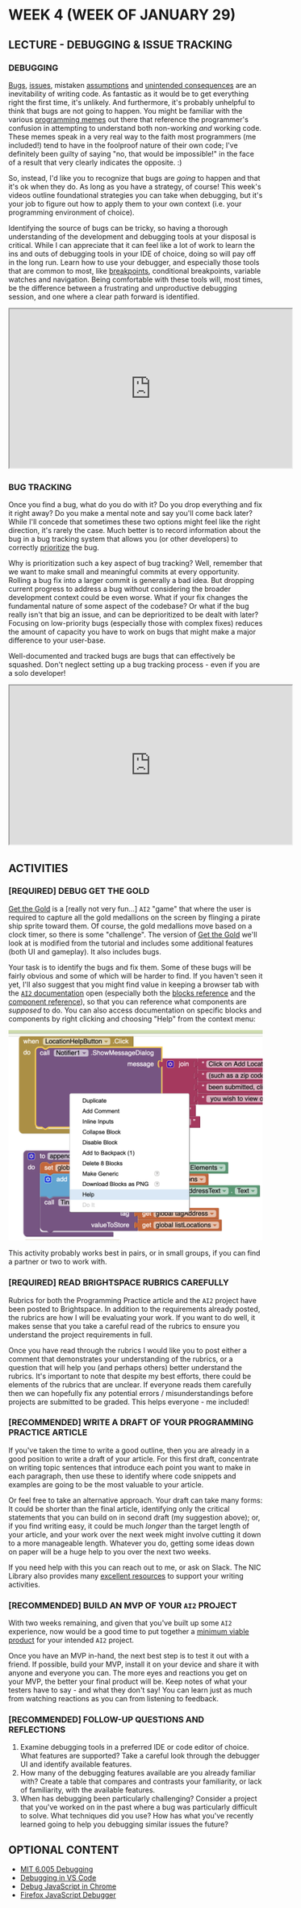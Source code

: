 # WEEK 4 (WEEK OF JANUARY 29)
## LECTURE - DEBUGGING & ISSUE TRACKING

### DEBUGGING
[Bugs](https://en.wikipedia.org/wiki/Software_bug), [issues](https://en.wikipedia.org/wiki/Software_project_management#Issue), mistaken [assumptions](https://en.wikipedia.org/wiki/Tacit_assumption) and [unintended consequences](https://en.wikipedia.org/wiki/Unintended_consequences) are an inevitability of writing code. As fantastic as it would be to get everything right the first time, it's unlikely. And furthermore, it's probably unhelpful to think that bugs are not going to happen. You might be familiar with the various [programming memes](https://duckduckgo.com/?q=programmer+debugging+meme&t=ffab&iar=images&iax=images&ia=images) out there that reference the programmer's confusion in attempting to understand both non-working _and_ working code. These memes speak in a very real way to the faith most programmers (me included!) tend to have in the foolproof nature of their own code; I've definitely been guilty of saying "no, that would be impossible!" in the face of a result that very clearly indicates the opposite. :)  

 So, instead, I'd like you to recognize that bugs are _going_ to happen and that it's ok when they do. As long as you have a strategy, of course! This week's videos outline foundational strategies you can take when debugging, but it's your job to figure out how to apply them to your own context (i.e. your programming environment of choice). 

Identifying the source of bugs can be tricky, so having a thorough understanding of the development and debugging tools at your disposal is critical. While I can appreciate that it can feel like a lot of work to learn the ins and outs of debugging tools in your IDE of choice, doing so will pay off in the long run. Learn how to use your debugger, and especially those tools that are common to most, like [breakpoints](https://en.wikipedia.org/wiki/Breakpoint), conditional breakpoints, variable watches and navigation. Being comfortable with these tools will, most times, be the difference between a frustrating and unproductive debugging session, and one where a clear path forward is identified. 

<div class="video-container-16by9"><iframe width="560" height="315" src="https://youtube.com/embed/-jzOXtbntvw"></iframe></div>

### BUG TRACKING
Once you find a bug, what do you do with it? Do you drop everything and fix it right away? Do you make a mental note and say you'll come back later? While I'll concede that sometimes these two options might feel like the right direction, it's rarely the case. Much better is to record information about the bug in a bug tracking system that allows you  (or other developers) to correctly [prioritize](https://en.wikipedia.org/wiki/Prioritization) the bug.

Why is prioritization such a key aspect of bug tracking? Well, remember that we want to make small and meaningful commits at every opportunity. Rolling a bug fix into a larger commit is generally a bad idea. But dropping current progress to address a bug without considering the broader development context could be even worse. What if your fix changes the fundamental nature of some aspect of the codebase? Or what if the bug really isn't that big an issue, and can be deprioritized to be dealt with later? Focusing on low-priority bugs (especially those with complex fixes) reduces the amount of capacity you have to work on bugs that might make a major difference to your user-base. 

Well-documented and tracked bugs are bugs that can effectively be squashed. Don't neglect setting up a bug tracking process - even if you are a solo developer!

<div class="video-container-16by9"><iframe width="560" height="315" src="https://youtube.com/embed/mbk4WLZj4yg"></iframe></div>

## ACTIVITIES

### [REQUIRED] DEBUG GET THE GOLD
[Get the Gold](http://appinventor.mit.edu/explore/ai2/get-gold) is a [really not very fun...] `AI2` "game" that where the user is required to capture all the gold medallions on the screen by flinging a pirate ship sprite toward them. Of course, the gold medallions move based on a clock timer, so there is some "challenge". The version of [Get the Gold](https://github.com/nic-dgl104-winter-2024/guide-get-the-gold-debugging) we'll look at is modified from the tutorial and includes some additional features (both UI and gameplay). It also includes bugs. 

Your task is to identify the bugs and fix them. Some of these bugs will be fairly obvious and some of which will be harder to find. If you haven't seen it yet, I'll also suggest that you might find value in keeping a browser tab with the [`AI2` documentation](http://appinventor.mit.edu/explore/library) open (especially both the [blocks reference](http://ai2.appinventor.mit.edu/reference/blocks/) and the [component reference](http://ai2.appinventor.mit.edu/reference/components/)), so that you can reference what components are _supposed_ to do. You can also access documentation on specific blocks and components by right clicking and choosing "Help" from the context menu:

![help context menu](../assets/images/2024-week4-help-context.png)

This activity probably works best in pairs, or in small groups, if you can find a partner or two to work with.

### [REQUIRED] READ BRIGHTSPACE RUBRICS CAREFULLY
Rubrics for both the Programming Practice article and the `AI2` project have been posted to Brightspace. In addition to the requirements already posted, the rubrics are how I will be evaluating your work. If you want to do well, it makes sense that you take a careful read of the rubrics to ensure you understand the project requirements in full.

Once you have read through the rubrics I would like you to post either a comment that demonstrates your understanding of the rubrics, or a question that will help you (and perhaps others) better understand the rubrics. It's important to note that despite my best efforts, there could be elements of the rubrics that are unclear. If everyone reads them carefully then we can hopefully fix any potential errors / misunderstandings before projects are submitted to be graded. This helps everyone - me included!

### [RECOMMENDED] WRITE A DRAFT OF YOUR PROGRAMMING PRACTICE ARTICLE
If you've taken the time to write a good outline, then you are already in a good position to write a draft of your article. For this first draft, concentrate on writing topic sentences that introduce each point you want to make in each paragraph, then use these to identify where code snippets and examples are going to be the most valuable to your article. 

Or feel free to take an alternative approach. Your draft can take many forms: It could be shorter than the final article, identifying only the critical statements that you can build on in second draft (my suggestion above); or, if you find writing easy, it could be much _longer_ than the target length of your article, and your work over the next week might involve cutting it down to a more manageable length. Whatever you do, getting some ideas down on paper will be a huge help to you over the next two weeks. 

If you need help with this you can reach out to me, or ask on Slack. The NIC Library also provides many [excellent resources](https://library.nic.bc.ca/writingsupport) to support your writing activities.

### [RECOMMENDED] BUILD AN MVP OF YOUR `AI2` PROJECT
With two weeks remaining, and given that you've built up some `AI2` experience, now would be a good time to put together a [minimum viable product](https://en.wikipedia.org/wiki/Minimum_viable_product) for your intended `AI2` project.

Once you have an MVP in-hand, the next best step is to test it out with a friend. If possible, build your MVP, install it on your device and share it with anyone and everyone you can. The more eyes and reactions you get on your MVP, the better your final product will be. Keep notes of what your testers have to say - and what they don't say! You can learn just as much from watching reactions as you can from listening to feedback.

### [RECOMMENDED] FOLLOW-UP QUESTIONS AND REFLECTIONS
1. Examine debugging tools in a preferred IDE or code editor of choice. What features are supported? Take a careful look through the debugger UI and identify available features. 
2. How many of the debugging features available are you already familiar with? Create a table that compares and contrasts your familiarity, or lack of familiarity, with the available features. 
3. When has debugging been particularly challenging? Consider a project that you've worked on in the past where a bug was particularly difficult to solve. What techniques did you use? How has what you've recently learned going to help you debugging similar issues the future? 


## OPTIONAL CONTENT
- [MIT 6.005 Debugging](https://ocw.mit.edu/ans7870/6/6.005/s16/classes/11-debugging/)
- [Debugging in VS Code](https://code.visualstudio.com/Docs/editor/debugging)
- [Debug JavaScript in Chrome](https://developer.chrome.com/docs/devtools/javascript/)
- [Firefox JavaScript Debugger](https://firefox-source-docs.mozilla.org/devtools-user/debugger/index.html)
